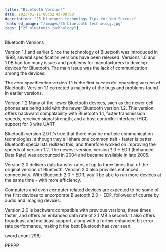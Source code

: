 ```yaml
---
title: "Bluetooth Versions"
date: 2023-01-11T00:52:43-08:00
description: "25 bluetooth technology Tips for Web Success"
featured_image: "/images/25 bluetooth technology.jpg"
tags: ["25 bluetooth technology"]
---
```


Bluetooth Versions

Version 1.1 and earlier
Since the technology of Bluetooth was introduced in
1998, several specification versions have been
released.  Versions 1.0 and 1.0B had too many issues
and problems for manufacturers to develop devices 
for Bluetooth.  The main issue was the lack of
communication among the devices.

The core specification version 1.1 is the first 
successful operating version of Bluetooth.  Version
1.1 corrected a majority of the bugs and problems
found in earlier versions.

Version 1.2
Many of the newer Bluetooth devices, such as the 
newer cell phones are being sold with the newer
Bluetooth version 1.2.  This version offers backward
compatability with Bluetooth 1.1, faster transmission
speeds, received signal strength, and a host
controller interface (HCI) support for 3 wire UART.

Bluetooth version 2.0
It's true that there may be multiple communication
technologies, although they all share one common
trait - faster is better.  Bluetooth specialists
realized this, and therefore worked on improving
the speeds of version 1.2.  The newest version, 
version 2.0 + EDR (Enhanced Data Rate) was 
accounced in 2004 and became available in late
2005.

Version 2.0 delivers data transfer rates of up
to three times that of the original version of
Bluetooth.  Version 2.0 also provides enhanced
connectivity.  With Bluetooth 2.0 + EDR, you'll
be able to run more devices at the same time -
with more efficiency.

Computers and even computer related devices are
expected to be some of the first devices to 
encorporate Bluetooth 2.0 + EDR, followed of 
course by audio and imaging devices.  

Version 2.0 is backward compatible with previous
versions, three times faster, and offers an
enhanced data rate of 2.1 MB a second.  It also
offers broadcast and multicast support, along
with a further enhanced bit error rate
performance, making it the best Bluetooth has
ever seen.

(word count 298)

PPPPP
